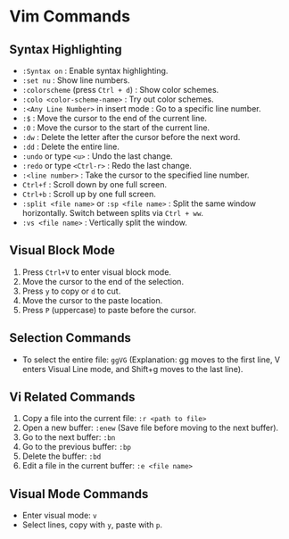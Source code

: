 # Vim Commands

## Syntax Highlighting
- `:Syntax on` : Enable syntax highlighting.
- `:set nu` : Show line numbers.
- `:colorscheme` (press `Ctrl + d`) : Show color schemes.
- `:colo <color-scheme-name>` : Try out color schemes.
- `:<Any Line Number>` in insert mode : Go to a specific line number.
- `:$` : Move the cursor to the end of the current line.
- `:0` : Move the cursor to the start of the current line.
- `:dw` : Delete the letter after the cursor before the next word.
- `:dd` : Delete the entire line.
- `:undo` or type `<u>` : Undo the last change.
- `:redo` or type `<Ctrl-r>` : Redo the last change.
- `:<line number>` : Take the cursor to the specified line number.
- `Ctrl+f` : Scroll down by one full screen.
- `Ctrl+b` : Scroll up by one full screen.
- `:split <file name>` or `:sp <file name>` : Split the same window horizontally. Switch between splits via `Ctrl + ww`.
- `:vs <file name>` : Vertically split the window.

## Visual Block Mode
1. Press `Ctrl+V` to enter visual block mode.
2. Move the cursor to the end of the selection.
3. Press `y` to copy or `d` to cut.
4. Move the cursor to the paste location.
5. Press `P` (uppercase) to paste before the cursor.

## Selection Commands
- To select the entire file: `ggVG` (Explanation: gg moves to the first line, V enters Visual Line mode, and Shift+g moves to the last line).

## Vi Related Commands
1. Copy a file into the current file: `:r <path to file>`
2. Open a new buffer: `:enew` (Save file before moving to the next buffer).
3. Go to the next buffer: `:bn`
4. Go to the previous buffer: `:bp`
5. Delete the buffer: `:bd`
6. Edit a file in the current buffer: `:e <file name>`

## Visual Mode Commands
- Enter visual mode: `v`
- Select lines, copy with `y`, paste with `p`.
